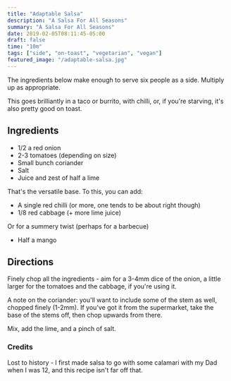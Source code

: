 ```yaml
---
title: "Adaptable Salsa"
description: "A Salsa For All Seasons"
summary: "A Salsa For All Seasons"
date: 2019-02-05T08:11:45-05:00
draft: false
time: "10m"
tags: ["side", "on-toast", "vegetarian", "vegan"]
featured_image: "/adaptable-salsa.jpg"
---
```


The ingredients below make enough to serve six people as a side. Multiply up as appropriate.

This goes brilliantly in a taco or burrito, with chilli, or, if you're starving, it's also pretty good on toast.

## Ingredients

- 1/2 a red onion
- 2-3 tomatoes (depending on size)
- Small bunch coriander
- Salt
- Juice and zest of half a lime

That's the versatile base. To this, you can add:

- A single red chilli (or more, one tends to be about right though)
- 1/8 red cabbage (+ more lime juice)

Or for a summery twist (perhaps for a barbecue)

- Half a mango

## Directions

Finely chop all the ingredients - aim for a 3-4mm dice of the onion, a little larger for the tomatoes and the cabbage, if you're using it.

A note on the coriander: you'll want to include some of the stem as well, chopped finely (1-2mm). If you've got it from the supermarket, take the base of the stems off, then chop upwards from there.

Mix, add the lime, and a pinch of salt.

### Credits

Lost to history - I first made salsa to go with some calamari with my Dad when I was 12, and this recipe isn't far off that.